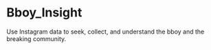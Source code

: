 # Bboy_Insight
Use Instagram data to seek, collect, and understand the bboy and the breaking community.
